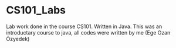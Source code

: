 # CS101_Labs
Lab work done in the course CS101. Written in Java. This was an introductary course to java, all codes were written by me (Ege Ozan Özyedek)
